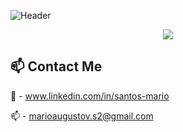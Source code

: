 ![Header](https://capsule-render.vercel.app/api?type=waving&color=5e0080&height=150)
<p align="center">
  <img src="https://readme-typing-svg.herokuapp.com?font=Fira+Code&pause=1000&color=5E0080&width=435&lines=Hello%2C+world!+I'am+Mario+Santos!;Welcome+to+my+GitHub!">
</p>



## 📫 Contact Me
💼 - www.linkedin.com/in/santos-mario

📫 - marioaugustov.s2@gmail.com
<!--
**mariosantos-05/mariosantos-05** is a ✨ _special_ ✨ repository because its `README.md` (this file) appears on your GitHub profile.

Here are some ideas to get you started:

- 🔭 I’m currently working on ...
- 🌱 I’m currently learning ...
- 👯 I’m looking to collaborate on ...
- 🤔 I’m looking for help with ...
- 💬 Ask me about ...
- 📫 How to reach me: ...
- 😄 Pronouns: ...
- ⚡ Fun fact: ...
-->

